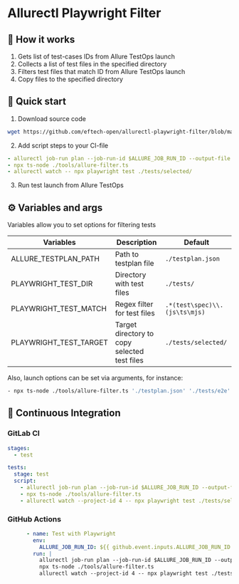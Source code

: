 # Allurectl Playwright Filter

## 📇 How it works

1. Gets list of test-cases IDs from Allure TestOps launch
2. Collects a list of test files in the specified directory
3. Filters test files that match ID from Allure TestOps launch
4. Copy files to the specified directory

## 🚀 Quick start

1. Download source code

```bash
wget https://github.com/eftech-open/allurectl-playwright-filter/blob/master/README.md -O <your_repository_path>
```

2. Add script steps to your CI-file

```yaml
- allurectl job-run plan --job-run-id $ALLURE_JOB_RUN_ID --output-file testplan.json
- npx ts-node ./tools/allure-filter.ts
- allurectl watch -- npx playwright test ./tests/selected/
```

3. Run test launch from Allure TestOps

## ⚙️ Variables and args

Variables allow you to set options for filtering tests

| Variables              | Description                                  | Default                       |
|------------------------|----------------------------------------------|-------------------------------|
| ALLURE_TESTPLAN_PATH   | Path to testplan file                        | `./testplan.json`             |
| PLAYWRIGHT_TEST_DIR    | Directory with test files                    | `./tests/`                    |
| PLAYWRIGHT_TEST_MATCH  | Regex filter for test files                  | `.*(test\spec)\\.(js\ts\mjs)` |
| PLAYWRIGHT_TEST_TARGET | Target directory to copy selected test files | `./tests/selected/`           |

Also, launch options can be set via arguments, for instance:

```bash
- npx ts-node ./tools/allure-filter.ts './testplan.json' './tests/e2e' '.*(test|spec)\\.ts' './tmp/allurectl-tests/'
```

## 🤖 Continuous Integration

### GitLab CI

```yaml
stages:
  - test

tests:
  stage: test
  script:
    - allurectl job-run plan --job-run-id $ALLURE_JOB_RUN_ID --output-file testplan.json
    - npx ts-node ./tools/allure-filter.ts
    - allurectl watch --project-id 4 -- npx playwright test ./tests/selected
```

### GitHub Actions

```yaml
      - name: Test with Playwright
        env:
          ALLURE_JOB_RUN_ID: ${{ github.event.inputs.ALLURE_JOB_RUN_ID }}
        run: |
          allurectl job-run plan --job-run-id $ALLURE_JOB_RUN_ID --output-file testplan.json
          npx ts-node ./tools/allure-filter.ts
          allurectl watch --project-id 4 -- npx playwright test ./tests/selected
```
